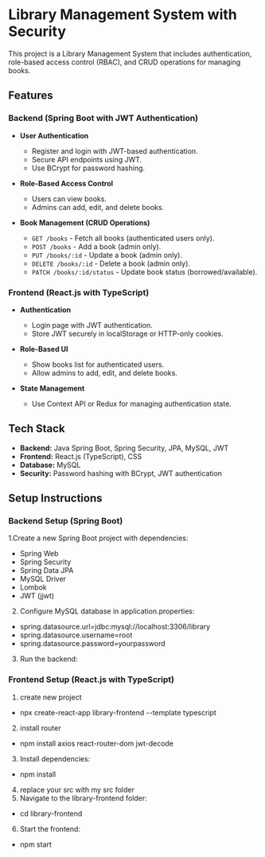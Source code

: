 # Library Management System with Security

This project is a Library Management System that includes authentication, role-based access control (RBAC), and CRUD operations for managing books.

## Features

### Backend (Spring Boot with JWT Authentication)
- **User Authentication**
  - Register and login with JWT-based authentication.
  - Secure API endpoints using JWT.
  - Use BCrypt for password hashing.

- **Role-Based Access Control**
  - Users can view books.
  - Admins can add, edit, and delete books.

- **Book Management (CRUD Operations)**
  - `GET /books` - Fetch all books (authenticated users only).
  - `POST /books` - Add a book (admin only).
  - `PUT /books/:id` - Update a book (admin only).
  - `DELETE /books/:id` - Delete a book (admin only).
  - `PATCH /books/:id/status` - Update book status (borrowed/available).

### Frontend (React.js with TypeScript)
- **Authentication**
  - Login page with JWT authentication.
  - Store JWT securely in localStorage or HTTP-only cookies.

- **Role-Based UI**
  - Show books list for authenticated users.
  - Allow admins to add, edit, and delete books.

- **State Management**
  - Use Context API or Redux for managing authentication state.

## Tech Stack

- **Backend:** Java Spring Boot, Spring Security, JPA, MySQL, JWT
- **Frontend:** React.js (TypeScript), CSS
- **Database:** MySQL
- **Security:** Password hashing with BCrypt, JWT authentication

## Setup Instructions

### Backend Setup (Spring Boot)
1.Create a new Spring Boot project with dependencies:
- Spring Web
- Spring Security
- Spring Data JPA
- MySQL Driver
- Lombok
- JWT (jjwt)

2. Configure MySQL database in application.properties:
- spring.datasource.url=jdbc:mysql://localhost:3306/library
- spring.datasource.username=root
- spring.datasource.password=yourpassword

3. Run the backend:




### Frontend Setup (React.js with TypeScript)
1. create new project
- npx create-react-app library-frontend --template typescript
2. install router
- npm install axios react-router-dom jwt-decode
3. Install dependencies:
- npm install
4. replace your src with my src folder
5. Navigate to the library-frontend folder:
-  cd library-frontend
6. Start the frontend:
- npm start

